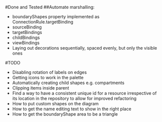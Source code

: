 #Done and Tested
##Automate marshalling:
 - boundaryShapes property implemented as ConnectionRule.targetBinding
 - sourceBinding
 - targetBindings
 - childBindings
 - viewBindings
 - Laying out decorations sequentially, spaced evenly, but only the visible ones 
 
#TODO
 - Disabling rotation of labels on edges
 - Getting icons to work in the palette
 - Automatically creating child shapes e.g. compartments
 - Clipping items inside parent
 - Find a way to have a consistent unique id for a resource irrespective of its location in the repository to allow for improved refactoring
 - How to put custom shapes on the diagram
 - How to get the name editing text to show in the right place
 - How to get the boundaryShape area to be a triangle

